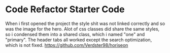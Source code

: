 # Code Refactor Starter Code
When i first opened the project the style shit was not linked correctly and so was the image for the hero. Alot of css classes did share the same styles, so i condensed them into a shared class, which i named "one" and "primary". The header tabs all worked except the search optimization, which is not fixed.
https://github.com/Verdster98/horiseon